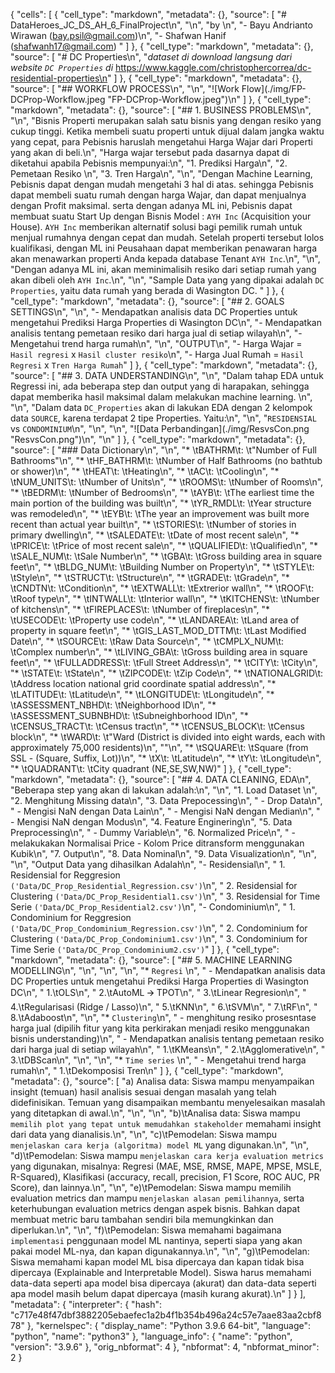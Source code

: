{
 "cells": [
  {
   "cell_type": "markdown",
   "metadata": {},
   "source": [
    "# DataHeroes_JC_DS_AH_6_FinalProject\n",
    "\n",
    "by  \n",
    "- Bayu Andrianto Wirawan (bay.psil@gmail.com)\n",
    "- Shafwan Hanif (shafwanh17@gmail.com) "
   ]
  },
  {
   "cell_type": "markdown",
   "metadata": {},
   "source": [
    "# DC Properties\n",
    "*dataset di download langsung dari website ```DC Properties``` di* https://www.kaggle.com/christophercorrea/dc-residential-properties\n"
   ]
  },
  {
   "cell_type": "markdown",
   "metadata": {},
   "source": [
    "## WORKFLOW PROCESS\n",
    "\n",
    "![Work Flow](./img/FP-DCProp-Workflow.jpeg \"FP-DCProp-Workflow.jpeg\")\n"
   ]
  },
  {
   "cell_type": "markdown",
   "metadata": {},
   "source": [
    "## 1. BUSINESS PROBLEMS\n",
    "\n",
    "Bisnis Properti merupakan salah satu bisnis yang dengan resiko yang cukup tinggi. Ketika membeli suatu properti untuk dijual dalam jangka waktu yang cepat, para Pebisnis haruslah mengetahui Harga Wajar dari Properti yang akan di beli.\n",
    "Harga wajar tersebut pada dasarnya dapat di diketahui apabila Pebisnis mempunyai:\n",
    "1. Prediksi Harga\n",
    "2. Pemetaan Resiko \n",
    "3. Tren Harga\n",
    "\n",
    "Dengan Machine Learning, Pebisnis dapat dengan mudah mengetahi 3 hal di atas. sehingga Pebisnis dapat membeli suatu rumah dengan harga Wajar, dan dapat menjualnya dengan Profit maksimal. serta dengan adanya ML ini,  Pebisnis dapat membuat suatu Start Up dengan Bisnis Model : `AYH Inc` (Acquisition your House). `AYH Inc` memberikan alternatif solusi bagi pemilik rumah untuk menjual rumahnya dengan cepat dan mudah. Setelah properti tersebut lolos kualifikasi, dengan ML ini Peusahaan dapat memberikan penawaran harga  akan menawarkan properti Anda kepada database Tenant `AYH Inc`.\n",
    "\n",
    "Dengan adanya ML ini, akan meminimalisih resiko dari setiap rumah yang akan dibeli oleh `AYH Inc`.\n",
    "\n",
    "Sample Data yang yang dipakai adalah `DC Properties`, yaitu data rumah yang berada di Wasington DC. "
   ]
  },
  {
   "cell_type": "markdown",
   "metadata": {},
   "source": [
    "## 2. GOALS SETTINGS\n",
    "\n",
    "- Mendapatkan analisis data DC Properties untuk mengetahui Prediksi Harga Properties di Wasington DC\n",
    "- Mendapatkan analisis tentang pemetaan resiko dari harga jual di setiap wilayah\n",
    "- Mengetahui trend harga rumah\n",
    "\n",
    "OUTPUT\n",
    "- Harga Wajar       = ```Hasil regresi``` x ```Hasil cluster resiko```\n",
    "- Harga Jual Rumah  = ```Hasil Regresi``` x ```Tren Harga Rumah```"
   ]
  },
  {
   "cell_type": "markdown",
   "metadata": {},
   "source": [
    "## 3. DATA UNDERSTANDING\n",
    "\n",
    "Dalam tahap EDA untuk Regressi ini, ada beberapa step dan output yang di harapakan, sehingga dapat memberika hasil maksimal dalam melakukan machine learning. \n",
    "\n",
    "Dalam data `DC_Properties` akan di lakukan EDA dengan 2 kelompok data `SOURCE`, karena terdapat 2 tipe Properties. Yaitu:\n",
    "\n",
    "`RESIDENSIAL` vs `CONDOMINIUM`\n",
    "\n",
    "\n",
    "![Data Perbandingan](./img/ResvsCon.png \"ResvsCon.png\")\n",
    "\n"
   ]
  },
  {
   "cell_type": "markdown",
   "metadata": {},
   "source": [
    "### Data Dictionary\n",
    "\n",
    "* \tBATHRM\t: \t\"Number of Full Bathrooms\"\n",
    "* \tHF_BATHRM\t: \tNumber of Half Bathrooms (no bathtub or shower)\n",
    "* \tHEAT\t: \tHeating\n",
    "* \tAC\t: \tCooling\n",
    "* \tNUM_UNITS\t: \tNumber of Units\n",
    "* \tROOMS\t: \tNumber of Rooms\n",
    "* \tBEDRM\t: \tNumber of Bedrooms\n",
    "* \tAYB\t: \tThe earliest time the main portion of the building was built\n",
    "* \tYR_RMDL\t: \tYear structure was remodeled\n",
    "* \tEYB\t: \tThe year an improvement was built more recent than actual year built\n",
    "* \tSTORIES\t: \tNumber of stories in primary dwelling\n",
    "* \tSALEDATE\t: \tDate of most recent sale\n",
    "* \tPRICE\t: \tPrice of most recent sale\n",
    "* \tQUALIFIED\t: \tQualified\n",
    "* \tSALE_NUM\t: \tSale Number\n",
    "* \tGBA\t: \tGross building area in square feet\n",
    "* \tBLDG_NUM\t: \tBuilding Number on Property\n",
    "* \tSTYLE\t: \tStyle\n",
    "* \tSTRUCT\t: \tStructure\n",
    "* \tGRADE\t: \tGrade\n",
    "* \tCNDTN\t: \tCondition\n",
    "* \tEXTWALL\t: \tExtrerior wall\n",
    "* \tROOF\t: \tRoof type\n",
    "* \tINTWALL\t: \tInterior wall\n",
    "* \tKITCHENS\t: \tNumber of kitchens\n",
    "* \tFIREPLACES\t: \tNumber of fireplaces\n",
    "* \tUSECODE\t: \tProperty use code\n",
    "* \tLANDAREA\t: \tLand area of property in square feet\n",
    "* \tGIS_LAST_MOD_DTTM\t: \tLast Modified Date\n",
    "* \tSOURCE\t: \tRaw Data Source\n",
    "* \tCMPLX_NUM\t: \tComplex number\n",
    "* \tLIVING_GBA\t: \tGross building area in square feet\n",
    "* \tFULLADDRESS\t: \tFull Street Address\n",
    "* \tCITY\t: \tCity\n",
    "* \tSTATE\t: \tState\n",
    "* \tZIPCODE\t: \tZip Code\n",
    "* \tNATIONALGRID\t: \tAddress location national grid coordinate spatial address\n",
    "* \tLATITUDE\t: \tLatitude\n",
    "* \tLONGITUDE\t: \tLongitude\n",
    "* \tASSESSMENT_NBHD\t: \tNeighborhood ID\n",
    "* \tASSESSMENT_SUBNBHD\t: \tSubneighborhood ID\n",
    "* \tCENSUS_TRACT\t: \tCensus tract\n",
    "* \tCENSUS_BLOCK\t: \tCensus block\n",
    "* \tWARD\t: \t\"Ward (District is divided into eight wards, each with approximately 75,000 residents)\n",
    "\"\n",
    "* \tSQUARE\t: \tSquare (from SSL - (Square, Suffix, Lot))\n",
    "* \tX\t: \tLatitude\n",
    "* \tY\t: \tLongitude\n",
    "* \tQUADRANT\t: \tCity quadrant (NE,SE,SW,NW)"
   ]
  },
  {
   "cell_type": "markdown",
   "metadata": {},
   "source": [
    "## 4. DATA CLEANING, EDA\n",
    "Beberapa step yang akan di lakukan adalah:\n",
    "\n",
    "1. Load Dataset  \n",
    "2. Menghitung Missing data\n",
    "3. Data Prepocessing\n",
    "    - Drop Data\n",
    "    - Mengisi NaN dengan Data Lain\n",
    "    - Mengisi NaN dengan Median\n",
    "    - Mengisi NaN dengan Modus\n",
    "4. Feature Enginering\n",
    "5. Data Preprocessing\n",
    "    - Dummy Variable\n",
    "6. Normalized Price\n",
    "    - melakukakan Normalisai Price - Kolom Price ditransform menggunakan Kubik\n",
    "7. Output\n",
    "8. Data Nominal\n",
    "9. Data Visualization\n",
    "\n",
    "\n",
    "Output Data yang dihasilkan Adalah\n",
    "- Residensial\n",
    "    1. Residensial for Reggresion `('Data/DC_Prop_Residential_Regression.csv')`\n",
    "    2. Residensial for Clustering `('Data/DC_Prop_Residential1.csv')`\n",
    "    3. Residensial for Time Serie `('Data/DC_Prop_Residential2.csv')`\n",
    "- Condominium\n",
    "    1. Condominium for Reggresion `('Data/DC_Prop_Condominium_Regression.csv')`\n",
    "    2. Condominium for Clustering `('Data/DC_Prop_Condominium1.csv')`\n",
    "    3. Condominium for Time Serie `('Data/DC_Prop_Condominium2.csv')`"
   ]
  },
  {
   "cell_type": "markdown",
   "metadata": {},
   "source": [
    "## 5. MACHINE LEARNING MODELLING\n",
    "\n",
    "\n",
    "\n",
    "* `Regresi` \n",
    "    - Mendapatkan analisis data DC Properties untuk mengetahui Prediksi Harga Properties di Wasington DC\n",
    "        1.\tOLS\n",
    "        2.\tAutoML 🡪 TPOT\n",
    "        3.\tLinear Regresion\n",
    "        4.\tRegularisasi (Ridge / Lasso)\n",
    "        5.\tKNN\n",
    "        6.\tSVM\n",
    "        7.\tRF\n",
    "        8.\tAdaboost\n",
    "\n",
    "*  `Clustering`\n",
    "    - menghitung resiko prosesntase harga jual (dipilih fitur yang kita perkirakan menjadi resiko menggunakan bisnis understanding)\n",
    "    - Mendapatkan analisis tentang pemetaan resiko dari harga jual di setiap wilayah\n",
    "        1.\tKMeans\n",
    "        2.\tAgglomerative\n",
    "        3.\tDBScan\n",
    "\n",
    "\n",
    "* `Time series` \n",
    "    - Mengetahui trend harga rumah\n",
    "        1.\tDekomposisi Tren\n"
   ]
  },
  {
   "cell_type": "markdown",
   "metadata": {},
   "source": [
    "a) Analisa data: Siswa mampu menyampaikan insight (temuan) hasil analisis sesuai dengan masalah yang telah didefinisikan. Temuan yang disampaikan membantu menyelesaikan masalah yang ditetapkan di awal.\n",
    "\n",
    "\n",
    "b)\tAnalisa data: Siswa mampu `memilih plot yang tepat untuk memudahkan stakeholder` memahami insight dari data yang dianalisis.\n",
    "\n",
    "c)\tPemodelan: Siswa mampu `menjelaskan cara kerja (algoritma) model ML` yang digunakan.\n",
    "\n",
    "d)\tPemodelan: Siswa mampu `menjelaskan cara kerja evaluation metrics` yang digunakan, misalnya: Regresi (MAE, MSE, RMSE, MAPE, MPSE, MSLE, R-Squared), Klasifikasi (accuracy, recall, precision, F1 Score, ROC AUC, PR Score), dan lainnya.\n",
    "\n",
    "e)\tPemodelan: Siswa mampu memilih evaluation metrics dan mampu `menjelaskan alasan pemilihannya`, serta keterhubungan evaluation metrics dengan aspek bisnis. Bahkan dapat membuat metric baru tambahan sendiri bila memungkinkan dan diperlukan.\n",
    "\n",
    "f)\tPemodelan: Siswa memahami bagaimana `implementasi` penggunaan model ML nantinya, seperti siapa yang akan pakai model ML-nya, dan kapan digunakannya.\n",
    "\n",
    "g)\tPemodelan: Siswa memahami kapan model ML bisa dipercaya dan kapan tidak bisa dipercaya (Explainable and Interpretable Model). Siswa harus memahami data-data seperti apa model bisa dipercaya (akurat) dan data-data seperti apa model masih belum dapat dipercaya (masih kurang akurat).\n"
   ]
  }
 ],
 "metadata": {
  "interpreter": {
   "hash": "c717e48f47dbf3882205ebaefec1a2b4f1b354b496a24c57e7aae83aa2cbf878"
  },
  "kernelspec": {
   "display_name": "Python 3.9.6 64-bit",
   "language": "python",
   "name": "python3"
  },
  "language_info": {
   "name": "python",
   "version": "3.9.6"
  },
  "orig_nbformat": 4
 },
 "nbformat": 4,
 "nbformat_minor": 2
}
